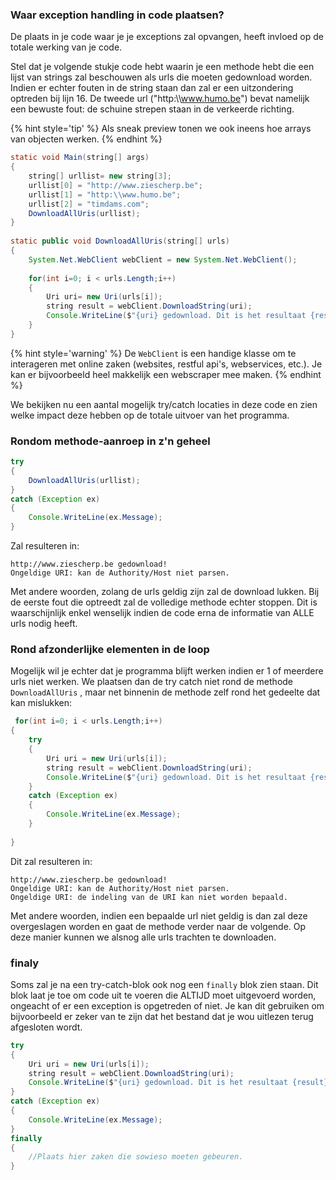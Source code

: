 ### Waar exception handling in code plaatsen?

De plaats in je code waar je je exceptions zal opvangen, heeft invloed op de totale werking van je code. 

Stel dat je volgende stukje code hebt waarin je een methode hebt die een lijst van strings zal beschouwen als urls die moeten gedownload worden.   Indien er echter fouten in de string staan dan zal er een uitzondering optreden bij lijn 16. De tweede url ("http:\\\\www.humo.be") bevat namelijk een bewuste fout: de schuine strepen staan in de verkeerde richting.

{% hint style='tip' %}
Als sneak preview tonen we ook ineens hoe arrays van objecten werken.
{% endhint %}

```java
static void Main(string[] args)
{
    string[] urllist= new string[3];
    urllist[0] = "http://www.ziescherp.be";
    urllist[1] = "http:\\www.humo.be";
    urllist[2] = "timdams.com";
    DownloadAllUris(urllist);
}
 
static public void DownloadAllUris(string[] urls)
{
    System.Net.WebClient webClient = new System.Net.WebClient();
 
    for(int i=0; i < urls.Length;i++)
    {
        Uri uri= new Uri(urls[i]);
        string result = webClient.DownloadString(uri);
        Console.WriteLine($"{uri} gedownload. Dit is het resultaat {result}");
    }
}
```

{% hint style='warning' %}
De ``WebClient`` is een handige klasse om te interageren met online zaken (websites, restful api's, webservices, etc.). Je kan er bijvoorbeeld heel makkelijk een webscraper mee maken.
{% endhint %}

We bekijken nu een aantal mogelijk try/catch locaties in deze code en zien welke impact deze hebben op de totale uitvoer van het programma.

### Rondom methode-aanroep in z'n geheel

```java
try
{
    DownloadAllUris(urllist);
}
catch (Exception ex)
{
    Console.WriteLine(ex.Message);
}
```

Zal resulteren in:

<!---{line-numbers:false}--->
```text
http://www.ziescherp.be gedownload!
Ongeldige URI: kan de Authority/Host niet parsen.
```

Met andere woorden, zolang de urls geldig zijn zal de download lukken. Bij de eerste fout die optreedt zal de volledige methode echter stoppen. Dit is waarschijnlijk enkel wenselijk indien de code erna de informatie van ALLE urls nodig heeft.

### Rond afzonderlijke elementen in de loop

Mogelijk wil je echter dat je programma blijft werken indien er 1 of meerdere urls niet werken. We plaatsen dan de try catch niet rond de methode ``DownloadAllUris`` , maar net binnenin de methode zelf rond het gedeelte dat kan mislukken:

```java
 for(int i=0; i < urls.Length;i++)
{
    try
    {
        Uri uri = new Uri(urls[i]);
        string result = webClient.DownloadString(uri);
        Console.WriteLine($"{uri} gedownload. Dit is het resultaat {result}");
    }
    catch (Exception ex)
    {
        Console.WriteLine(ex.Message);
    }
 
}
```

Dit zal resulteren in:

<!---{line-numbers:false}--->
```text
http://www.ziescherp.be gedownload!
Ongeldige URI: kan de Authority/Host niet parsen.
Ongeldige URI: de indeling van de URI kan niet worden bepaald.
```

Met andere woorden, indien een bepaalde url niet geldig is dan zal deze overgeslagen worden en gaat de methode verder naar de volgende. Op deze manier kunnen we alsnog alle urls trachten te downloaden.

### finaly 
Soms zal je na een try-catch-blok ook nog een ``finally`` blok zien staan. Dit blok laat je toe om code uit te voeren die ALTIJD moet uitgevoerd worden, ongeacht of er een exception is opgetreden of niet. Je kan dit gebruiken om bijvoorbeeld er zeker van te zijn dat het bestand dat je wou uitlezen terug afgesloten wordt.

```java
try
{
    Uri uri = new Uri(urls[i]);
    string result = webClient.DownloadString(uri);
    Console.WriteLine($"{uri} gedownload. Dit is het resultaat {result}");
}
catch (Exception ex)
{
    Console.WriteLine(ex.Message);
}
finally
{
    //Plaats hier zaken die sowieso moeten gebeuren. 
}
```